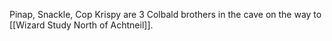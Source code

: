 Pinap, Snackle, Cop Krispy are 3 Colbald brothers in the cave on the way to [[Wizard Study North of Achtneil]].